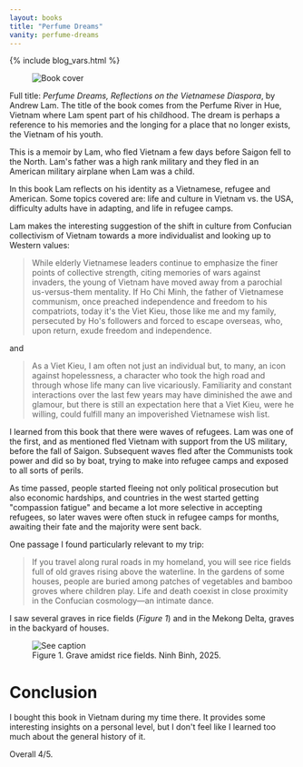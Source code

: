 ```yaml
---
layout: books
title: "Perfume Dreams"
vanity: perfume-dreams
---
```


{% include blog_vars.html %}

<figure class="image_float_left">
  <img src="{{site.url}}/resources/books/perfume_dreams.jpg" alt="Book cover" />
</figure>

Full title: *Perfume Dreams, Reflections on the Vietnamese Diaspora*, by Andrew Lam. The title of the book comes from the Perfume River in Hue, Vietnam where Lam spent part of his childhood. The dream is perhaps a reference to his memories and the longing for a place that no longer exists, the Vietnam of his youth.

This is a memoir by Lam, who fled Vietnam a few days before Saigon fell to the North. Lam's father was a high rank military and they fled in an American military airplane when Lam was a child.

In this book Lam reflects on his identity as a Vietnamese, refugee and American. Some topics covered are: life and culture in Vietnam vs. the USA, difficulty adults have in adapting, and life in refugee camps.

Lam makes the interesting suggestion of the shift in culture from Confucian collectivism of Vietnam towards a more individualist and looking up to Western values:

> While elderly Vietnamese leaders continue to emphasize the finer points of collective strength, citing memories of wars against invaders, the young of Vietnam have moved away from a parochial us-versus-them mentality. If Ho Chi Minh, the father of Vietnamese communism, once preached independence and freedom to his compatriots, today it's the Viet Kieu, those like me and my family, persecuted by Ho's followers and forced to escape overseas, who, upon return, exude freedom and independence.

and

> As a Viet Kieu, I am often not just an individual but, to many, an icon against hopelessness, a character who took the high road and through whose life many can live vicariously. Familiarity and constant interactions over the last few years may have diminished the awe and glamour, but there is still an expectation here that a Viet Kieu, were he willing, could fulfill many an impoverished Vietnamese wish list.

I learned from this book that there were waves of refugees. Lam was one of the first, and as mentioned fled Vietnam with support from the US military, before the fall of Saigon. Subsequent waves fled after the Communists took power and did so by boat, trying to make into refugee camps and exposed to all sorts of perils.

As time passed, people started fleeing not only political prosecution but also economic hardships, and countries in the west started getting "compassion fatigue" and became a lot more selective in accepting refugees, so later waves were often stuck in refugee camps for months, awaiting their fate and the majority were sent back.

One passage I found particularly relevant to my trip:

> If you travel along rural roads in my homeland, you will see rice fields full of old graves rising above the waterline. In the gardens of some houses, people are buried among patches of vegetables and bamboo groves where children play. Life and death coexist in close proximity in the Confucian cosmology—an intimate dance.

I saw several graves in rice fields (*Figure 1*) and in the Mekong Delta, graves in the backyard of houses.

<figure class="center_children">
  <img src="{{resources_path_books}}/grave.jpg" alt="See caption" />
  <figcaption>Figure 1. Grave amidst rice fields. Ninh Binh, 2025.</figcaption>
</figure>

# Conclusion

I bought this book in Vietnam during my time there. It provides some interesting insights on a personal level, but I don't feel like I learned too much about the general history of it.

Overall 4/5.

